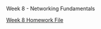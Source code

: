 Week 8 - Networking Fundamentals

[Week 8 Homework File](https://docs.google.com/document/d/16SkB2sx1V2ofBsP34vZDpuQHaScd7shpc-DNJHdfrrM/edit?usp=sharing)
